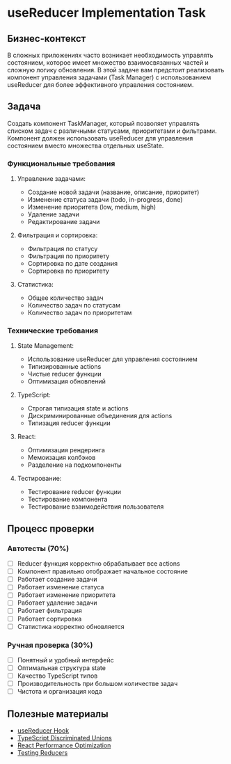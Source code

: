 # useReducer Implementation Task

## Бизнес-контекст
В сложных приложениях часто возникает необходимость управлять состоянием, которое имеет множество взаимосвязанных частей и сложную логику обновления. В этой задаче вам предстоит реализовать компонент управления задачами (Task Manager) с использованием useReducer для более эффективного управления состоянием.

## Задача
Создать компонент TaskManager, который позволяет управлять списком задач с различными статусами, приоритетами и фильтрами. Компонент должен использовать useReducer для управления состоянием вместо множества отдельных useState.

### Функциональные требования

1. Управление задачами:
   - Создание новой задачи (название, описание, приоритет)
   - Изменение статуса задачи (todo, in-progress, done)
   - Изменение приоритета (low, medium, high)
   - Удаление задачи
   - Редактирование задачи

2. Фильтрация и сортировка:
   - Фильтрация по статусу
   - Фильтрация по приоритету
   - Сортировка по дате создания
   - Сортировка по приоритету

3. Статистика:
   - Общее количество задач
   - Количество задач по статусам
   - Количество задач по приоритетам

### Технические требования

1. State Management:
   - Использование useReducer для управления состоянием
   - Типизированные actions
   - Чистые reducer функции
   - Оптимизация обновлений

2. TypeScript:
   - Строгая типизация state и actions
   - Дискриминированные объединения для actions
   - Типизация reducer функции

3. React:
   - Оптимизация рендеринга
   - Мемоизация колбэков
   - Разделение на подкомпоненты

4. Тестирование:
   - Тестирование reducer функции
   - Тестирование компонента
   - Тестирование взаимодействия пользователя

## Процесс проверки

### Автотесты (70%)
- [ ] Reducer функция корректно обрабатывает все actions
- [ ] Компонент правильно отображает начальное состояние
- [ ] Работает создание задачи
- [ ] Работает изменение статуса
- [ ] Работает изменение приоритета
- [ ] Работает удаление задачи
- [ ] Работает фильтрация
- [ ] Работает сортировка
- [ ] Статистика корректно обновляется

### Ручная проверка (30%)
- [ ] Понятный и удобный интерфейс
- [ ] Оптимальная структура state
- [ ] Качество TypeScript типов
- [ ] Производительность при большом количестве задач
- [ ] Чистота и организация кода

## Полезные материалы
- [useReducer Hook](https://react.dev/reference/react/useReducer)
- [TypeScript Discriminated Unions](https://www.typescriptlang.org/docs/handbook/typescript-in-5-minutes-func.html#discriminated-unions)
- [React Performance Optimization](https://react.dev/learn/render-and-commit)
- [Testing Reducers](https://testing-library.com/docs/example-react-reducer/)

